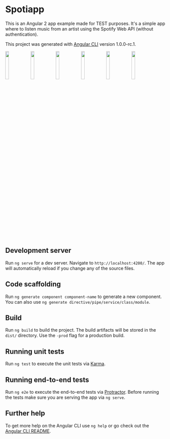 # Spotiapp

This is an Angular 2 app example made for TEST purposes. It's a simple app where to listen music from an artist using the Spotify Web API (without authentication).

This project was generated with [Angular CLI](https://github.com/angular/angular-cli) version 1.0.0-rc.1.

<img src="https://cloud.githubusercontent.com/assets/2183987/24334805/60315368-1271-11e7-8fa1-068a6590120d.png" width="15%"></img>
<img src="https://cloud.githubusercontent.com/assets/2183987/24334803/602bfd32-1271-11e7-9080-cb56c6ed00f0.png" width="15%"></img>
<img src="https://cloud.githubusercontent.com/assets/2183987/24334804/602e53ac-1271-11e7-9d2b-a7132e258170.png" width="15%"></img>
<img src="https://cloud.githubusercontent.com/assets/2183987/24334802/60278b8a-1271-11e7-9f33-f1ba7da581db.png" width="15%"></img>
<img src="https://cloud.githubusercontent.com/assets/2183987/24334800/601f9da8-1271-11e7-9132-52f58bce8a6e.png" width="15%"></img>
<img src="https://cloud.githubusercontent.com/assets/2183987/24334801/6023bc80-1271-11e7-9c52-834d61065f31.png" width="15%"></img> 

## Development server
Run `ng serve` for a dev server. Navigate to `http://localhost:4200/`. The app will automatically reload if you change any of the source files.

## Code scaffolding

Run `ng generate component component-name` to generate a new component. You can also use `ng generate directive/pipe/service/class/module`.

## Build

Run `ng build` to build the project. The build artifacts will be stored in the `dist/` directory. Use the `-prod` flag for a production build.

## Running unit tests

Run `ng test` to execute the unit tests via [Karma](https://karma-runner.github.io).

## Running end-to-end tests

Run `ng e2e` to execute the end-to-end tests via [Protractor](http://www.protractortest.org/).
Before running the tests make sure you are serving the app via `ng serve`.

## Further help

To get more help on the Angular CLI use `ng help` or go check out the [Angular CLI README](https://github.com/angular/angular-cli/blob/master/README.md).
